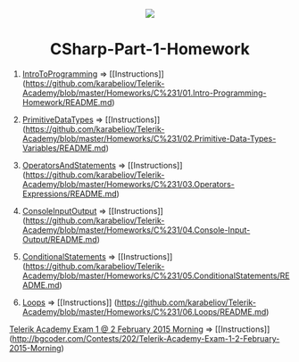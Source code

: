 <p align="center"><a href="http://academy.telerik.com/"><img src="https://raw.github.com/flextry/Telerik-Academy/master/Programming%20with%20C%23/Codes/Other/Telerik.png" /></a></p>

<h1 align="center">CSharp-Part-1-Homework</h1>

01. [IntroToProgramming](https://github.com/karabeliov/Telerik-Academy/tree/master/Homeworks/C%231/01.Intro-Programming-Homework)      =>  [[Instructions]] (https://github.com/karabeliov/Telerik-Academy/blob/master/Homeworks/C%231/01.Intro-Programming-Homework/README.md)

02. [PrimitiveDataTypes](https://github.com/karabeliov/Telerik-Academy/tree/master/Homeworks/C%231/02.Primitive-Data-Types-Variables)      =>  [[Instructions]] (https://github.com/karabeliov/Telerik-Academy/blob/master/Homeworks/C%231/02.Primitive-Data-Types-Variables/README.md)

03. [OperatorsAndStatements](https://github.com/karabeliov/Telerik-Academy/tree/master/Homeworks/C%231/03.Operators-Expressions)  =>  [[Instructions]] (https://github.com/karabeliov/Telerik-Academy/blob/master/Homeworks/C%231/03.Operators-Expressions/README.md)

04. [ConsoleInputOutput](https://github.com/karabeliov/Telerik-Academy/tree/master/Homeworks/C%231/04.Console-Input-Output)      =>  [[Instructions]] (https://github.com/karabeliov/Telerik-Academy/blob/master/Homeworks/C%231/04.Console-Input-Output/README.md)

05. [ConditionalStatements](https://github.com/karabeliov/Telerik-Academy/tree/master/Homeworks/C%231/05.ConditionalStatements)   => [[Instructions]] (https://github.com/karabeliov/Telerik-Academy/blob/master/Homeworks/C%231/05.ConditionalStatements/README.md)

06. [Loops](https://github.com/karabeliov/Telerik-Academy/tree/master/Homeworks/C%231/06.Loops)                     =>  [[Instructions]] (https://github.com/karabeliov/Telerik-Academy/blob/master/Homeworks/C%231/06.Loops/README.md)

[Telerik Academy Exam 1 @ 2 February 2015 Morning](https://github.com/karabeliov/Telerik-Academy/tree/master/Homeworks/C%231/ExamCSharpPart1)                     =>  [[Instructions]] (http://bgcoder.com/Contests/202/Telerik-Academy-Exam-1-2-February-2015-Morning)
